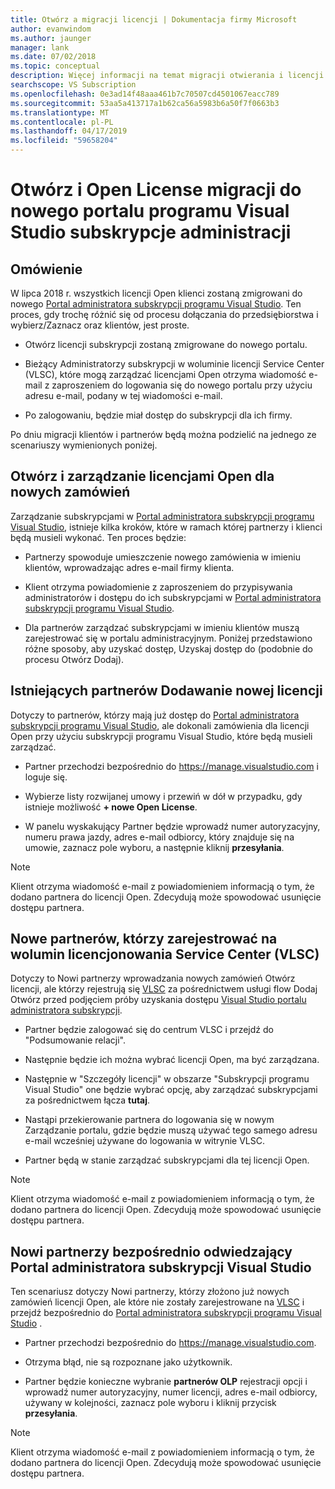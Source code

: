 ```yaml
---
title: Otwórz a migracji licencji | Dokumentacja firmy Microsoft
author: evanwindom
ms.author: jaunger
manager: lank
ms.date: 07/02/2018
ms.topic: conceptual
description: Więcej informacji na temat migracji otwierania i licencji Open do portalu administratora subskrypcji programu Visual Studio.
searchscope: VS Subscription
ms.openlocfilehash: 0e3ad14f48aaa461b7c70507cd4501067eacc789
ms.sourcegitcommit: 53aa5a413717a1b62ca56a5983b6a50f7f0663b3
ms.translationtype: MT
ms.contentlocale: pl-PL
ms.lasthandoff: 04/17/2019
ms.locfileid: "59658204"
---
```

# <a name="open-and-open-license-migration-to-the-new-visual-studio-subscriptions-administration-portal"></a>Otwórz i Open License migracji do nowego portalu programu Visual Studio subskrypcje administracji

## <a name="overview"></a>Omówienie

W lipca 2018 r. wszystkich licencji Open klienci zostaną zmigrowani do nowego [Portal administratora subskrypcji programu Visual Studio](https://manage.visualstudio.com). Ten proces, gdy trochę różnić się od procesu dołączania do przedsiębiorstwa i wybierz/Zaznacz oraz klientów, jest proste.

- Otwórz licencji subskrypcji zostaną zmigrowane do nowego portalu.

- Bieżący Administratorzy subskrypcji w woluminie licencji Service Center (VLSC), które mogą zarządzać licencjami Open otrzyma wiadomość e-mail z zaproszeniem do logowania się do nowego portalu przy użyciu adresu e-mail, podany w tej wiadomości e-mail.

- Po zalogowaniu, będzie miał dostęp do subskrypcji dla ich firmy.

Po dniu migracji klientów i partnerów będą można podzielić na jednego ze scenariuszy wymienionych poniżej.

## <a name="open-and-open-license-management-for-new-orders"></a>Otwórz i zarządzanie licencjami Open dla nowych zamówień

Zarządzanie subskrypcjami w [Portal administratora subskrypcji programu Visual Studio](https://manage.visualstudio.com), istnieje kilka kroków, które w ramach której partnerzy i klienci będą musieli wykonać. Ten proces będzie:

- Partnerzy spowoduje umieszczenie nowego zamówienia w imieniu klientów, wprowadzając adres e-mail firmy klienta.

- Klient otrzyma powiadomienie z zaproszeniem do przypisywania administratorów i dostępu do ich subskrypcjami w [Portal administratora subskrypcji programu Visual Studio](https://manage.visualstudio.com).

- Dla partnerów zarządzać subskrypcjami w imieniu klientów muszą zarejestrować się w portalu administracyjnym. Poniżej przedstawiono różne sposoby, aby uzyskać dostęp, Uzyskaj dostęp do (podobnie do procesu Otwórz Dodaj).

## <a name="existing-partners-adding-a-new-license"></a>Istniejących partnerów Dodawanie nowej licencji

Dotyczy to partnerów, którzy mają już dostęp do [Portal administratora subskrypcji programu Visual Studio](https://manage.visualstudio.com), ale dokonali zamówienia dla licencji Open przy użyciu subskrypcji programu Visual Studio, które będą musieli zarządzać.

- Partner przechodzi bezpośrednio do https://manage.visualstudio.com i loguje się.

- Wybierze listy rozwijanej umowy i przewiń w dół w przypadku, gdy istnieje możliwość **+ nowe Open License**.

- W panelu wyskakujący Partner będzie wprowadź numer autoryzacyjny, numeru prawa jazdy, adres e-mail odbiorcy, który znajduje się na umowie, zaznacz pole wyboru, a następnie kliknij **przesyłania**.

> [!NOTE]
> Klient otrzyma wiadomość e-mail z powiadomieniem informacją o tym, że dodano partnera do licencji Open. Zdecydują może spowodować usunięcie dostępu partnera.

## <a name="new-partners-who-register-on-the-volume-licensing-service-center-vlsc"></a>Nowe partnerów, którzy zarejestrować na wolumin licencjonowania Service Center (VLSC)

Dotyczy to Nowi partnerzy wprowadzania nowych zamówień Otwórz licencji, ale którzy rejestrują się [VLSC](https://www.microsoft.com/Licensing/servicecenter/default.aspx) za pośrednictwem usługi flow Dodaj Otwórz przed podjęciem próby uzyskania dostępu [Visual Studio portalu administratora subskrypcji](https://manage.visualstudio.com).

- Partner będzie zalogować się do centrum VLSC i przejdź do "Podsumowanie relacji".

- Następnie będzie ich można wybrać licencji Open, ma być zarządzana.

- Następnie w "Szczegóły licencji" w obszarze "Subskrypcji programu Visual Studio" one będzie wybrać opcję, aby zarządzać subskrypcjami za pośrednictwem łącza **tutaj**.

- Nastąpi przekierowanie partnera do logowania się w nowym Zarządzanie portalu, gdzie będzie muszą używać tego samego adresu e-mail wcześniej używane do logowania w witrynie VLSC.

- Partner będą w stanie zarządzać subskrypcjami dla tej licencji Open.

> [!NOTE]
> Klient otrzyma wiadomość e-mail z powiadomieniem informacją o tym, że dodano partnera do licencji Open. Zdecydują może spowodować usunięcie dostępu partnera.

## <a name="new-partners-visiting-the-visual-studio-subscriptions-administration-portal--directly"></a>Nowi partnerzy bezpośrednio odwiedzający Portal administratora subskrypcji Visual Studio

Ten scenariusz dotyczy Nowi partnerzy, którzy złożono już nowych zamówień licencji Open, ale które nie zostały zarejestrowane na [VLSC](https://www.microsoft.com/Licensing/servicecenter/default.aspx) i przejdź bezpośrednio do [Portal administratora subskrypcji programu Visual Studio](https://manage.visualstudio.com) .

- Partner przechodzi bezpośrednio do https://manage.visualstudio.com.

- Otrzyma błąd, nie są rozpoznane jako użytkownik.

- Partner będzie konieczne wybranie **partnerów OLP** rejestracji opcji i wprowadź numer autoryzacyjny, numer licencji, adres e-mail odbiorcy, używany w kolejności, zaznacz pole wyboru i kliknij przycisk **przesyłania**.

> [!NOTE]
> Klient otrzyma wiadomość e-mail z powiadomieniem informacją o tym, że dodano partnera do licencji Open. Zdecydują może spowodować usunięcie dostępu partnera.